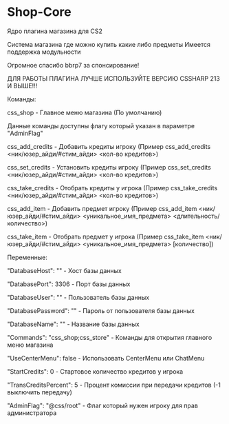 # Shop-Core
Ядро плагина магазина для CS2

Система магазина где можно купить какие либо предметы
Имеется поддержка модульности

Огромное спасибо bbrp7 за спонсирование!

ДЛЯ РАБОТЫ ПЛАГИНА ЛУЧШЕ ИСПОЛЬЗУЙТЕ ВЕРСИЮ CSSHARP 213 И ВЫШЕ!!!

Команды:

css_shop - Главное меню магазина (По умолчанию)

Данные команды доступны флагу который указан в параметре "AdminFlag"

css_add_credits - Добавить кредиты игроку (Пример css_add_credits <ник/юзер_айди/#стим_айди> <кол-во кредитов>)

css_set_credits - Установить кредиты игроку (Пример css_set_credits <ник/юзер_айди/#стим_айди> <кол-во кредитов>)

css_take_credits - Отобрать кредиты у игрока (Пример css_take_credits <ник/юзер_айди/#стим_айди> <кол-во кредитов>)

css_add_item - Добавить предмет игроку (Пример css_add_item <ник/юзер_айди/#стим_айди> <уникальное_имя_предмета> <длительность/количество>)

css_take_item - Отобрать предмет у игрока (Пример css_take_item <ник/юзер_айди/#стим_айди> <уникальное_имя_предмета> [количество])

Переменные:

"DatabaseHost": "" - Хост базы данных

"DatabasePort": 3306 - Порт базы данных

"DatabaseUser": "" - Пользователь базы данных

"DatabasePassword": "" - Пароль от пользователя базы данных

"DatabaseName": "" - Название базы данных

"Commands": "css_shop;css_store" - Команды для открытия главного меню магазина

"UseCenterMenu": false - Использовать CenterMenu или ChatMenu

"StartCredits": 0 - Стартовое количество кредитов у игрока

"TransCreditsPercent": 5 - Процент комиссии при передачи кредитов (-1 выключить передачу)

"AdminFlag": "@css/root" - Флаг который нужен игроку для прав администратора
